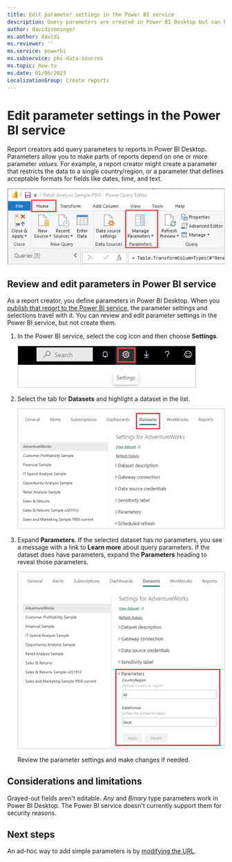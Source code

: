 ```yaml
---
title: Edit parameter settings in the Power BI service
description: Query parameters are created in Power BI Desktop but can be reviewed and updated in Power BI service.
author: davidiseminger
ms.author: davidi
ms.reviewer: ''
ms.service: powerbi
ms.subservice: pbi-data-sources
ms.topic: how-to
ms.date: 01/06/2023
LocalizationGroup: Create reports
---
```

# Edit parameter settings in the Power BI service

Report creators add query parameters to reports in Power BI Desktop. Parameters allow you to make parts of reports depend on one or more parameter *values*. For example, a report creator might create a parameter that restricts the data to a single country/region, or a parameter that defines acceptable formats for fields like dates, time, and text.

![Screenshot of Power Query Editor Home tab showing Manage Parameters option in Power BI Desktop.](media/service-parameters/power-bi-manage-parameters.png)

## Review and edit parameters in Power BI service

As a report creator, you define parameters in Power BI Desktop. When you [publish that report to the Power BI service](../create-reports/desktop-upload-desktop-files.md), the parameter settings and selections travel with it. You can review and edit parameter settings in the Power BI service, but not create them.

1. In the Power BI service, select the cog icon and then choose **Settings**.

   ![Screenshot shows the Settings cog icon in the Power BI service.](media/service-parameters/power-bi-cog.png)

1. Select the tab for **Datasets** and highlight a dataset in the list.

    ![Screenshot shows the Settings window with Datasets tab selected.](media/service-parameters/power-bi-select-dataset-2.png)

1. Expand **Parameters**.  If the selected dataset has no parameters, you see a message with a link to **Learn more** about query parameters. If the dataset does have parameters, expand the **Parameters** heading to reveal those parameters.

    ![Screenshot shows the Settings window with Parameters expanded.](media/service-parameters/power-bi-settings.png)

    Review the parameter settings and make changes if needed.

## Considerations and limitations

Grayed-out fields aren't editable. *Any* and *Binary* type parameters work in Power BI Desktop. The Power BI service doesn't currently support them for security reasons.

## Next steps

An ad-hoc way to add simple parameters is by [modifying the URL](../collaborate-share/service-url-filters.md).
